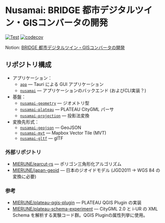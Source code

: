 # Nusamai: BRIDGE 都市デジタルツイン・GISコンバータの開発

[![Test](https://github.com/MIERUNE/nusamai/actions/workflows/build_and_test.yml/badge.svg?branch=main)](https://github.com/MIERUNE/nusamai/actions/workflows/build_and_test.yml)
[![codecov](https://codecov.io/gh/MIERUNE/nusamai/graph/badge.svg?token=oa62wDWoqu)](https://codecov.io/gh/MIERUNE/nusamai)

Notion: [BRIDGE 都市デジタルツイン・GISコンバータの開発](https://www.notion.so/mierune/BRIDGE-GIS-461ba0355b3041619ed3f303a8b0166f)

## リポジトリ構成

- アプリケーション：
    - [`app`](./app/) &mdash; Tauri による GUI アプリケーション
    - [`nusamai`](./nusamai/) &mdash; アプリケーションのバックエンド (およびCLI実装？)
- 基盤：
    - [`nusamai-geometry`](./nusamai-geometry/) &mdash; ジオメトリ型
    - [`nusamai-plateau`](./nusamai-plateau/) &mdash; PLATEAU CityGML パーサ
    - [`nusamai-projection`](./nusamai-projection/) &mdash; 投影法変換
- 変換先形式：
    - [`nusamai-geojson`](./nusamai-geojson/) &mdash; GeoJSON
    - [`nusamai-mvt`](./nusamai-mvt/) &mdash; Mapbox Vector Tile (MVT)
    - [`nusamai-gltf`](./nusamai-gltf/) &mdash; glTF

### 外部リポジトリ

- [MIERUNE/earcut-rs](https://github.com/MIERUNE/earcut-rs) &mdash; ポリゴン三角形化アルゴリズム
- [MIERUNE/japan-geoid](https://github.com/MIERUNE/japan-geoid) &mdash; 日本のジオイドモデル (JGD2011 → WGS 84 の変換に必要)

### 参考

- [MIERUNE/plateau-qgis-plugin](https://github.com/MIERUNE/plateau-qgis-plugin) &mdash; PLATEAU QGIS Plugin の実装
- [MIERUNE/plateau-schema-experiment](https://github.com/MIERUNE/plateau-schema-experiment) &mdash; CityGML 2.0 と i-UR の XML Schema を解析する実験コード群。QGIS Pluginの属性列挙に使用。
